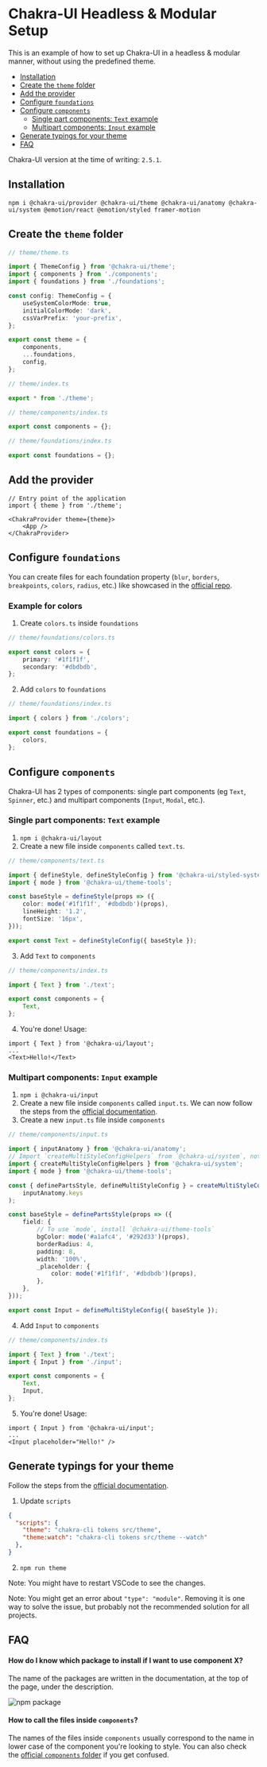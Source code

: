 # Chakra-UI Headless & Modular Setup

This is an example of how to set up Chakra-UI in a headless & modular manner, without using the predefined theme.

- [Installation](#installation)
- [Create the `theme` folder](#create-the-theme-folder)
- [Add the provider](#add-the-provider)
- [Configure `foundations`](#configure-foundations)
- [Configure `components`](#configure-components)
    - [Single part components: `Text` example](#single-part-components-text-example)
    - [Multipart components: `Input` example](#multipart-components-input-example)
- [Generate typings for your theme](#generate-typings-for-your-theme)
- [FAQ](#faq)

Chakra-UI version at the time of writing: `2.5.1`.

## Installation

```
npm i @chakra-ui/provider @chakra-ui/theme @chakra-ui/anatomy @chakra-ui/system @emotion/react @emotion/styled framer-motion
```

## Create the `theme` folder

```typescript
// theme/theme.ts

import { ThemeConfig } from '@chakra-ui/theme';
import { components } from './components';
import { foundations } from './foundations';

const config: ThemeConfig = {
    useSystemColorMode: true,
    initialColorMode: 'dark',
    cssVarPrefix: 'your-prefix',
};

export const theme = {
    components,
    ...foundations,
    config,
};
```

```typescript
// theme/index.ts

export * from './theme';
```

```typescript
// theme/components/index.ts

export const components = {};
```

```typescript
// theme/foundations/index.ts

export const foundations = {};
```

## Add the provider

```tsx
// Entry point of the application
import { theme } from './theme';

<ChakraProvider theme={theme}>
    <App />
</ChakraProvider>
```

## Configure `foundations`
You can create files for each foundation property (`blur`, `borders`,
`breakpoints`, `colors`, `radius`, etc.) like showcased in the [official
repo](https://github.com/chakra-ui/chakra-ui/tree/main/packages/components/theme/src/foundations).

### Example for colors
1. Create `colors.ts` inside `foundations`
```typescript
// theme/foundations/colors.ts

export const colors = {
    primary: '#1f1f1f',
    secondary: '#dbdbdb',
};
```
2. Add `colors` to `foundations`
```typescript
// theme/foundations/index.ts

import { colors } from './colors';

export const foundations = {
    colors,
};
```

## Configure `components`

Chakra-UI has 2 types of components: single part components (eg `Text`, `Spinner`, etc.) and multipart components (`Input`, `Modal`, etc.).

### Single part components: `Text` example
1. `npm i @chakra-ui/layout`
2. Create a new file inside `components` called `text.ts`.
```typescript
// theme/components/text.ts

import { defineStyle, defineStyleConfig } from '@chakra-ui/styled-system';
import { mode } from '@chakra-ui/theme-tools';

const baseStyle = defineStyle(props => ({
    color: mode('#1f1f1f', '#dbdbdb')(props),
    lineHeight: '1.2',
    fontSize: '16px',
}));

export const Text = defineStyleConfig({ baseStyle });
```
3. Add `Text` to `components`
```typescript
// theme/components/index.ts

import { Text } from './text';

export const components = {
    Text,
};
```
4. You're done! Usage:
```tsx
import { Text } from '@chakra-ui/layout';
...
<Text>Hello!</Text>
```

### Multipart components: `Input` example

1. `npm i @chakra-ui/input`
2. Create a new file inside `components` called `input.ts`. We can now follow the steps from the [official documentation](https://chakra-ui.com/docs/components/input/theming#customizing-the-default-theme).
3. Create a new `input.ts` file inside `components`
```typescript
// theme/components/input.ts

import { inputAnatomy } from '@chakra-ui/anatomy';
// Import `createMultiStyleConfigHelpers` from `@chakra-ui/system`, not `@chakra-ui/react` as mentioned in the docs
import { createMultiStyleConfigHelpers } from '@chakra-ui/system';
import { mode } from '@chakra-ui/theme-tools';

const { definePartsStyle, defineMultiStyleConfig } = createMultiStyleConfigHelpers(
    inputAnatomy.keys
);

const baseStyle = definePartsStyle(props => ({
    field: {
        // To use `mode`, install `@chakra-ui/theme-tools`
        bgColor: mode('#a1afc4', '#292d33')(props),
        borderRadius: 4,
        padding: 8,
        width: '100%',
        _placeholder: {
            color: mode('#1f1f1f', '#dbdbdb')(props),
        },
    },
}));

export const Input = defineMultiStyleConfig({ baseStyle });
```
4. Add `Input` to `components`
```typescript
// theme/components/index.ts

import { Text } from './text';
import { Input } from './input';

export const components = {
    Text,
    Input,
};
```
5. You're done! Usage:
```tsx
import { Input } from '@chakra-ui/input';
...
<Input placeholder="Hello!" />
```

## Generate typings for your theme

Follow the steps from the [official documentation](https://chakra-ui.com/docs/styled-system/cli).

1. Update `scripts`
```json
{
  "scripts": {
    "theme": "chakra-cli tokens src/theme",
    "theme:watch": "chakra-cli tokens src/theme --watch"
  },
}
```
2. `npm run theme`

Note: You might have to restart VSCode to see the changes.

Note: You might get an error about `"type": "module"`. Removing it is one way to
solve the issue, but probably not the recommended solution for all projects.
## FAQ

#### How do I know which package to install if I want to use component X?
The name of the packages are written in the documentation, at the top of the
page, under the description.

![npm package](https://i.gyazo.com/1510078e653ff46772e89ba83f37cd23.png)

#### How to call the files inside `components`?
The names of the files inside `components` usually correspond to the name in lower case of the component you're looking to style. You can also check the [official `components` folder](https://github.com/chakra-ui/chakra-ui/tree/main/packages/components/theme/src/components) if you get confused.
